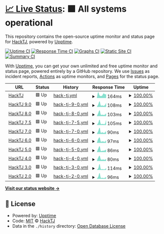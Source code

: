 # [📈 Live Status](https://status.hacktj.org): <!--live status--> **🟩 All systems operational**

This repository contains the open-source uptime monitor and status page for [HackTJ](https://hacktj.org), powered by [Upptime](https://github.com/upptime/upptime).

[![Uptime CI](https://github.com/HackTJ/status/workflows/Uptime%20CI/badge.svg)](https://github.com/upptime/upptime/actions?query=workflow%3A%22Uptime+CI%22)
[![Response Time CI](https://github.com/HackTJ/status/workflows/Response%20Time%20CI/badge.svg)](https://github.com/upptime/upptime/actions?query=workflow%3A%22Response+Time+CI%22)
[![Graphs CI](https://github.com/HackTJ/status/workflows/Graphs%20CI/badge.svg)](https://github.com/upptime/upptime/actions?query=workflow%3A%22Graphs+CI%22)
[![Static Site CI](https://github.com/HackTJ/status/workflows/Static%20Site%20CI/badge.svg)](https://github.com/upptime/upptime/actions?query=workflow%3A%22Static+Site+CI%22)
[![Summary CI](https://github.com/HackTJ/status/workflows/Summary%20CI/badge.svg)](https://github.com/upptime/upptime/actions?query=workflow%3A%22Summary+CI%22)

With [Upptime](https://upptime.js.org), you can get your own unlimited and free uptime monitor and status page, powered entirely by a GitHub repository. We use [Issues](https://github.com/HackTJ/status/issues) as incident reports, [Actions](https://github.com/HackTJ/status/actions) as uptime monitors, and [Pages](https://status.hacktj.org) for the status page.

<!--start: status pages-->
<!-- This summary is generated by Upptime (https://github.com/upptime/upptime) -->
<!-- Do not edit this manually, your changes will be overwritten -->
<!-- prettier-ignore -->
| URL | Status | History | Response Time | Uptime |
| --- | ------ | ------- | ------------- | ------ |
| <img alt="" src="https://favicons.githubusercontent.com/hacktj.org" height="13"> [HackTJ](https://hacktj.org) | 🟩 Up | [hack-tj.yml](https://github.com/HackTJ/status/commits/HEAD/history/hack-tj.yml) | <details><summary><img alt="Response time graph" src="./graphs/hack-tj/response-time-week.png" height="20"> 164ms</summary><br><a href="https://status.hacktj.org/history/hack-tj"><img alt="Response time 198" src="https://img.shields.io/endpoint?url=https%3A%2F%2Fraw.githubusercontent.com%2FHackTJ%2Fstatus%2FHEAD%2Fapi%2Fhack-tj%2Fresponse-time.json"></a><br><a href="https://status.hacktj.org/history/hack-tj"><img alt="24-hour response time 87" src="https://img.shields.io/endpoint?url=https%3A%2F%2Fraw.githubusercontent.com%2FHackTJ%2Fstatus%2FHEAD%2Fapi%2Fhack-tj%2Fresponse-time-day.json"></a><br><a href="https://status.hacktj.org/history/hack-tj"><img alt="7-day response time 164" src="https://img.shields.io/endpoint?url=https%3A%2F%2Fraw.githubusercontent.com%2FHackTJ%2Fstatus%2FHEAD%2Fapi%2Fhack-tj%2Fresponse-time-week.json"></a><br><a href="https://status.hacktj.org/history/hack-tj"><img alt="30-day response time 195" src="https://img.shields.io/endpoint?url=https%3A%2F%2Fraw.githubusercontent.com%2FHackTJ%2Fstatus%2FHEAD%2Fapi%2Fhack-tj%2Fresponse-time-month.json"></a><br><a href="https://status.hacktj.org/history/hack-tj"><img alt="1-year response time 198" src="https://img.shields.io/endpoint?url=https%3A%2F%2Fraw.githubusercontent.com%2FHackTJ%2Fstatus%2FHEAD%2Fapi%2Fhack-tj%2Fresponse-time-year.json"></a></details> | <details><summary><a href="https://status.hacktj.org/history/hack-tj">100.00%</a></summary><a href="https://status.hacktj.org/history/hack-tj"><img alt="All-time uptime 100.00%" src="https://img.shields.io/endpoint?url=https%3A%2F%2Fraw.githubusercontent.com%2FHackTJ%2Fstatus%2FHEAD%2Fapi%2Fhack-tj%2Fuptime.json"></a><br><a href="https://status.hacktj.org/history/hack-tj"><img alt="24-hour uptime 100.00%" src="https://img.shields.io/endpoint?url=https%3A%2F%2Fraw.githubusercontent.com%2FHackTJ%2Fstatus%2FHEAD%2Fapi%2Fhack-tj%2Fuptime-day.json"></a><br><a href="https://status.hacktj.org/history/hack-tj"><img alt="7-day uptime 100.00%" src="https://img.shields.io/endpoint?url=https%3A%2F%2Fraw.githubusercontent.com%2FHackTJ%2Fstatus%2FHEAD%2Fapi%2Fhack-tj%2Fuptime-week.json"></a><br><a href="https://status.hacktj.org/history/hack-tj"><img alt="30-day uptime 100.00%" src="https://img.shields.io/endpoint?url=https%3A%2F%2Fraw.githubusercontent.com%2FHackTJ%2Fstatus%2FHEAD%2Fapi%2Fhack-tj%2Fuptime-month.json"></a><br><a href="https://status.hacktj.org/history/hack-tj"><img alt="1-year uptime 100.00%" src="https://img.shields.io/endpoint?url=https%3A%2F%2Fraw.githubusercontent.com%2FHackTJ%2Fstatus%2FHEAD%2Fapi%2Fhack-tj%2Fuptime-year.json"></a></details>
| <img alt="" src="https://hacktj.org/2022/favicon.ico" height="13"> [HackTJ 9.0](https://hacktj.org/2022) | 🟩 Up | [hack-tj-9-0.yml](https://github.com/HackTJ/status/commits/HEAD/history/hack-tj-9-0.yml) | <details><summary><img alt="Response time graph" src="./graphs/hack-tj-9-0/response-time-week.png" height="20"> 108ms</summary><br><a href="https://status.hacktj.org/history/hack-tj-9-0"><img alt="Response time 86" src="https://img.shields.io/endpoint?url=https%3A%2F%2Fraw.githubusercontent.com%2FHackTJ%2Fstatus%2FHEAD%2Fapi%2Fhack-tj-9-0%2Fresponse-time.json"></a><br><a href="https://status.hacktj.org/history/hack-tj-9-0"><img alt="24-hour response time 160" src="https://img.shields.io/endpoint?url=https%3A%2F%2Fraw.githubusercontent.com%2FHackTJ%2Fstatus%2FHEAD%2Fapi%2Fhack-tj-9-0%2Fresponse-time-day.json"></a><br><a href="https://status.hacktj.org/history/hack-tj-9-0"><img alt="7-day response time 108" src="https://img.shields.io/endpoint?url=https%3A%2F%2Fraw.githubusercontent.com%2FHackTJ%2Fstatus%2FHEAD%2Fapi%2Fhack-tj-9-0%2Fresponse-time-week.json"></a><br><a href="https://status.hacktj.org/history/hack-tj-9-0"><img alt="30-day response time 92" src="https://img.shields.io/endpoint?url=https%3A%2F%2Fraw.githubusercontent.com%2FHackTJ%2Fstatus%2FHEAD%2Fapi%2Fhack-tj-9-0%2Fresponse-time-month.json"></a><br><a href="https://status.hacktj.org/history/hack-tj-9-0"><img alt="1-year response time 86" src="https://img.shields.io/endpoint?url=https%3A%2F%2Fraw.githubusercontent.com%2FHackTJ%2Fstatus%2FHEAD%2Fapi%2Fhack-tj-9-0%2Fresponse-time-year.json"></a></details> | <details><summary><a href="https://status.hacktj.org/history/hack-tj-9-0">100.00%</a></summary><a href="https://status.hacktj.org/history/hack-tj-9-0"><img alt="All-time uptime 100.00%" src="https://img.shields.io/endpoint?url=https%3A%2F%2Fraw.githubusercontent.com%2FHackTJ%2Fstatus%2FHEAD%2Fapi%2Fhack-tj-9-0%2Fuptime.json"></a><br><a href="https://status.hacktj.org/history/hack-tj-9-0"><img alt="24-hour uptime 100.00%" src="https://img.shields.io/endpoint?url=https%3A%2F%2Fraw.githubusercontent.com%2FHackTJ%2Fstatus%2FHEAD%2Fapi%2Fhack-tj-9-0%2Fuptime-day.json"></a><br><a href="https://status.hacktj.org/history/hack-tj-9-0"><img alt="7-day uptime 100.00%" src="https://img.shields.io/endpoint?url=https%3A%2F%2Fraw.githubusercontent.com%2FHackTJ%2Fstatus%2FHEAD%2Fapi%2Fhack-tj-9-0%2Fuptime-week.json"></a><br><a href="https://status.hacktj.org/history/hack-tj-9-0"><img alt="30-day uptime 100.00%" src="https://img.shields.io/endpoint?url=https%3A%2F%2Fraw.githubusercontent.com%2FHackTJ%2Fstatus%2FHEAD%2Fapi%2Fhack-tj-9-0%2Fuptime-month.json"></a><br><a href="https://status.hacktj.org/history/hack-tj-9-0"><img alt="1-year uptime 100.00%" src="https://img.shields.io/endpoint?url=https%3A%2F%2Fraw.githubusercontent.com%2FHackTJ%2Fstatus%2FHEAD%2Fapi%2Fhack-tj-9-0%2Fuptime-year.json"></a></details>
| <img alt="" src="https://hacktj.org/2021/favicon.ico" height="13"> [HackTJ 8.0](https://hacktj.org/2021) | 🟩 Up | [hack-tj-8-0.yml](https://github.com/HackTJ/status/commits/HEAD/history/hack-tj-8-0.yml) | <details><summary><img alt="Response time graph" src="./graphs/hack-tj-8-0/response-time-week.png" height="20"> 103ms</summary><br><a href="https://status.hacktj.org/history/hack-tj-8-0"><img alt="Response time 110" src="https://img.shields.io/endpoint?url=https%3A%2F%2Fraw.githubusercontent.com%2FHackTJ%2Fstatus%2FHEAD%2Fapi%2Fhack-tj-8-0%2Fresponse-time.json"></a><br><a href="https://status.hacktj.org/history/hack-tj-8-0"><img alt="24-hour response time 53" src="https://img.shields.io/endpoint?url=https%3A%2F%2Fraw.githubusercontent.com%2FHackTJ%2Fstatus%2FHEAD%2Fapi%2Fhack-tj-8-0%2Fresponse-time-day.json"></a><br><a href="https://status.hacktj.org/history/hack-tj-8-0"><img alt="7-day response time 103" src="https://img.shields.io/endpoint?url=https%3A%2F%2Fraw.githubusercontent.com%2FHackTJ%2Fstatus%2FHEAD%2Fapi%2Fhack-tj-8-0%2Fresponse-time-week.json"></a><br><a href="https://status.hacktj.org/history/hack-tj-8-0"><img alt="30-day response time 119" src="https://img.shields.io/endpoint?url=https%3A%2F%2Fraw.githubusercontent.com%2FHackTJ%2Fstatus%2FHEAD%2Fapi%2Fhack-tj-8-0%2Fresponse-time-month.json"></a><br><a href="https://status.hacktj.org/history/hack-tj-8-0"><img alt="1-year response time 102" src="https://img.shields.io/endpoint?url=https%3A%2F%2Fraw.githubusercontent.com%2FHackTJ%2Fstatus%2FHEAD%2Fapi%2Fhack-tj-8-0%2Fresponse-time-year.json"></a></details> | <details><summary><a href="https://status.hacktj.org/history/hack-tj-8-0">100.00%</a></summary><a href="https://status.hacktj.org/history/hack-tj-8-0"><img alt="All-time uptime 100.00%" src="https://img.shields.io/endpoint?url=https%3A%2F%2Fraw.githubusercontent.com%2FHackTJ%2Fstatus%2FHEAD%2Fapi%2Fhack-tj-8-0%2Fuptime.json"></a><br><a href="https://status.hacktj.org/history/hack-tj-8-0"><img alt="24-hour uptime 100.00%" src="https://img.shields.io/endpoint?url=https%3A%2F%2Fraw.githubusercontent.com%2FHackTJ%2Fstatus%2FHEAD%2Fapi%2Fhack-tj-8-0%2Fuptime-day.json"></a><br><a href="https://status.hacktj.org/history/hack-tj-8-0"><img alt="7-day uptime 100.00%" src="https://img.shields.io/endpoint?url=https%3A%2F%2Fraw.githubusercontent.com%2FHackTJ%2Fstatus%2FHEAD%2Fapi%2Fhack-tj-8-0%2Fuptime-week.json"></a><br><a href="https://status.hacktj.org/history/hack-tj-8-0"><img alt="30-day uptime 100.00%" src="https://img.shields.io/endpoint?url=https%3A%2F%2Fraw.githubusercontent.com%2FHackTJ%2Fstatus%2FHEAD%2Fapi%2Fhack-tj-8-0%2Fuptime-month.json"></a><br><a href="https://status.hacktj.org/history/hack-tj-8-0"><img alt="1-year uptime 100.00%" src="https://img.shields.io/endpoint?url=https%3A%2F%2Fraw.githubusercontent.com%2FHackTJ%2Fstatus%2FHEAD%2Fapi%2Fhack-tj-8-0%2Fuptime-year.json"></a></details>
| <img alt="" src="https://hacktj.org/2020v2/favicon.ico" height="13"> [HackTJ 7.5](https://hacktj.org/2020v2) | 🟩 Up | [hack-tj-7-5.yml](https://github.com/HackTJ/status/commits/HEAD/history/hack-tj-7-5.yml) | <details><summary><img alt="Response time graph" src="./graphs/hack-tj-7-5/response-time-week.png" height="20"> 105ms</summary><br><a href="https://status.hacktj.org/history/hack-tj-7-5"><img alt="Response time 92" src="https://img.shields.io/endpoint?url=https%3A%2F%2Fraw.githubusercontent.com%2FHackTJ%2Fstatus%2FHEAD%2Fapi%2Fhack-tj-7-5%2Fresponse-time.json"></a><br><a href="https://status.hacktj.org/history/hack-tj-7-5"><img alt="24-hour response time 47" src="https://img.shields.io/endpoint?url=https%3A%2F%2Fraw.githubusercontent.com%2FHackTJ%2Fstatus%2FHEAD%2Fapi%2Fhack-tj-7-5%2Fresponse-time-day.json"></a><br><a href="https://status.hacktj.org/history/hack-tj-7-5"><img alt="7-day response time 105" src="https://img.shields.io/endpoint?url=https%3A%2F%2Fraw.githubusercontent.com%2FHackTJ%2Fstatus%2FHEAD%2Fapi%2Fhack-tj-7-5%2Fresponse-time-week.json"></a><br><a href="https://status.hacktj.org/history/hack-tj-7-5"><img alt="30-day response time 90" src="https://img.shields.io/endpoint?url=https%3A%2F%2Fraw.githubusercontent.com%2FHackTJ%2Fstatus%2FHEAD%2Fapi%2Fhack-tj-7-5%2Fresponse-time-month.json"></a><br><a href="https://status.hacktj.org/history/hack-tj-7-5"><img alt="1-year response time 85" src="https://img.shields.io/endpoint?url=https%3A%2F%2Fraw.githubusercontent.com%2FHackTJ%2Fstatus%2FHEAD%2Fapi%2Fhack-tj-7-5%2Fresponse-time-year.json"></a></details> | <details><summary><a href="https://status.hacktj.org/history/hack-tj-7-5">100.00%</a></summary><a href="https://status.hacktj.org/history/hack-tj-7-5"><img alt="All-time uptime 100.00%" src="https://img.shields.io/endpoint?url=https%3A%2F%2Fraw.githubusercontent.com%2FHackTJ%2Fstatus%2FHEAD%2Fapi%2Fhack-tj-7-5%2Fuptime.json"></a><br><a href="https://status.hacktj.org/history/hack-tj-7-5"><img alt="24-hour uptime 100.00%" src="https://img.shields.io/endpoint?url=https%3A%2F%2Fraw.githubusercontent.com%2FHackTJ%2Fstatus%2FHEAD%2Fapi%2Fhack-tj-7-5%2Fuptime-day.json"></a><br><a href="https://status.hacktj.org/history/hack-tj-7-5"><img alt="7-day uptime 100.00%" src="https://img.shields.io/endpoint?url=https%3A%2F%2Fraw.githubusercontent.com%2FHackTJ%2Fstatus%2FHEAD%2Fapi%2Fhack-tj-7-5%2Fuptime-week.json"></a><br><a href="https://status.hacktj.org/history/hack-tj-7-5"><img alt="30-day uptime 100.00%" src="https://img.shields.io/endpoint?url=https%3A%2F%2Fraw.githubusercontent.com%2FHackTJ%2Fstatus%2FHEAD%2Fapi%2Fhack-tj-7-5%2Fuptime-month.json"></a><br><a href="https://status.hacktj.org/history/hack-tj-7-5"><img alt="1-year uptime 100.00%" src="https://img.shields.io/endpoint?url=https%3A%2F%2Fraw.githubusercontent.com%2FHackTJ%2Fstatus%2FHEAD%2Fapi%2Fhack-tj-7-5%2Fuptime-year.json"></a></details>
| <img alt="" src="https://hacktj.org/2020/favicon.ico" height="13"> [HackTJ 7.0](https://hacktj.org/2020) | 🟩 Up | [hack-tj-7-0.yml](https://github.com/HackTJ/status/commits/HEAD/history/hack-tj-7-0.yml) | <details><summary><img alt="Response time graph" src="./graphs/hack-tj-7-0/response-time-week.png" height="20"> 90ms</summary><br><a href="https://status.hacktj.org/history/hack-tj-7-0"><img alt="Response time 96" src="https://img.shields.io/endpoint?url=https%3A%2F%2Fraw.githubusercontent.com%2FHackTJ%2Fstatus%2FHEAD%2Fapi%2Fhack-tj-7-0%2Fresponse-time.json"></a><br><a href="https://status.hacktj.org/history/hack-tj-7-0"><img alt="24-hour response time 62" src="https://img.shields.io/endpoint?url=https%3A%2F%2Fraw.githubusercontent.com%2FHackTJ%2Fstatus%2FHEAD%2Fapi%2Fhack-tj-7-0%2Fresponse-time-day.json"></a><br><a href="https://status.hacktj.org/history/hack-tj-7-0"><img alt="7-day response time 90" src="https://img.shields.io/endpoint?url=https%3A%2F%2Fraw.githubusercontent.com%2FHackTJ%2Fstatus%2FHEAD%2Fapi%2Fhack-tj-7-0%2Fresponse-time-week.json"></a><br><a href="https://status.hacktj.org/history/hack-tj-7-0"><img alt="30-day response time 94" src="https://img.shields.io/endpoint?url=https%3A%2F%2Fraw.githubusercontent.com%2FHackTJ%2Fstatus%2FHEAD%2Fapi%2Fhack-tj-7-0%2Fresponse-time-month.json"></a><br><a href="https://status.hacktj.org/history/hack-tj-7-0"><img alt="1-year response time 86" src="https://img.shields.io/endpoint?url=https%3A%2F%2Fraw.githubusercontent.com%2FHackTJ%2Fstatus%2FHEAD%2Fapi%2Fhack-tj-7-0%2Fresponse-time-year.json"></a></details> | <details><summary><a href="https://status.hacktj.org/history/hack-tj-7-0">100.00%</a></summary><a href="https://status.hacktj.org/history/hack-tj-7-0"><img alt="All-time uptime 100.00%" src="https://img.shields.io/endpoint?url=https%3A%2F%2Fraw.githubusercontent.com%2FHackTJ%2Fstatus%2FHEAD%2Fapi%2Fhack-tj-7-0%2Fuptime.json"></a><br><a href="https://status.hacktj.org/history/hack-tj-7-0"><img alt="24-hour uptime 100.00%" src="https://img.shields.io/endpoint?url=https%3A%2F%2Fraw.githubusercontent.com%2FHackTJ%2Fstatus%2FHEAD%2Fapi%2Fhack-tj-7-0%2Fuptime-day.json"></a><br><a href="https://status.hacktj.org/history/hack-tj-7-0"><img alt="7-day uptime 100.00%" src="https://img.shields.io/endpoint?url=https%3A%2F%2Fraw.githubusercontent.com%2FHackTJ%2Fstatus%2FHEAD%2Fapi%2Fhack-tj-7-0%2Fuptime-week.json"></a><br><a href="https://status.hacktj.org/history/hack-tj-7-0"><img alt="30-day uptime 100.00%" src="https://img.shields.io/endpoint?url=https%3A%2F%2Fraw.githubusercontent.com%2FHackTJ%2Fstatus%2FHEAD%2Fapi%2Fhack-tj-7-0%2Fuptime-month.json"></a><br><a href="https://status.hacktj.org/history/hack-tj-7-0"><img alt="1-year uptime 100.00%" src="https://img.shields.io/endpoint?url=https%3A%2F%2Fraw.githubusercontent.com%2FHackTJ%2Fstatus%2FHEAD%2Fapi%2Fhack-tj-7-0%2Fuptime-year.json"></a></details>
| <img alt="" src="https://hacktj.org/2019/img/logo2.png" height="13"> [HackTJ 6.0](https://hacktj.org/2019) | 🟩 Up | [hack-tj-6-0.yml](https://github.com/HackTJ/status/commits/HEAD/history/hack-tj-6-0.yml) | <details><summary><img alt="Response time graph" src="./graphs/hack-tj-6-0/response-time-week.png" height="20"> 97ms</summary><br><a href="https://status.hacktj.org/history/hack-tj-6-0"><img alt="Response time 98" src="https://img.shields.io/endpoint?url=https%3A%2F%2Fraw.githubusercontent.com%2FHackTJ%2Fstatus%2FHEAD%2Fapi%2Fhack-tj-6-0%2Fresponse-time.json"></a><br><a href="https://status.hacktj.org/history/hack-tj-6-0"><img alt="24-hour response time 66" src="https://img.shields.io/endpoint?url=https%3A%2F%2Fraw.githubusercontent.com%2FHackTJ%2Fstatus%2FHEAD%2Fapi%2Fhack-tj-6-0%2Fresponse-time-day.json"></a><br><a href="https://status.hacktj.org/history/hack-tj-6-0"><img alt="7-day response time 97" src="https://img.shields.io/endpoint?url=https%3A%2F%2Fraw.githubusercontent.com%2FHackTJ%2Fstatus%2FHEAD%2Fapi%2Fhack-tj-6-0%2Fresponse-time-week.json"></a><br><a href="https://status.hacktj.org/history/hack-tj-6-0"><img alt="30-day response time 98" src="https://img.shields.io/endpoint?url=https%3A%2F%2Fraw.githubusercontent.com%2FHackTJ%2Fstatus%2FHEAD%2Fapi%2Fhack-tj-6-0%2Fresponse-time-month.json"></a><br><a href="https://status.hacktj.org/history/hack-tj-6-0"><img alt="1-year response time 89" src="https://img.shields.io/endpoint?url=https%3A%2F%2Fraw.githubusercontent.com%2FHackTJ%2Fstatus%2FHEAD%2Fapi%2Fhack-tj-6-0%2Fresponse-time-year.json"></a></details> | <details><summary><a href="https://status.hacktj.org/history/hack-tj-6-0">100.00%</a></summary><a href="https://status.hacktj.org/history/hack-tj-6-0"><img alt="All-time uptime 100.00%" src="https://img.shields.io/endpoint?url=https%3A%2F%2Fraw.githubusercontent.com%2FHackTJ%2Fstatus%2FHEAD%2Fapi%2Fhack-tj-6-0%2Fuptime.json"></a><br><a href="https://status.hacktj.org/history/hack-tj-6-0"><img alt="24-hour uptime 100.00%" src="https://img.shields.io/endpoint?url=https%3A%2F%2Fraw.githubusercontent.com%2FHackTJ%2Fstatus%2FHEAD%2Fapi%2Fhack-tj-6-0%2Fuptime-day.json"></a><br><a href="https://status.hacktj.org/history/hack-tj-6-0"><img alt="7-day uptime 100.00%" src="https://img.shields.io/endpoint?url=https%3A%2F%2Fraw.githubusercontent.com%2FHackTJ%2Fstatus%2FHEAD%2Fapi%2Fhack-tj-6-0%2Fuptime-week.json"></a><br><a href="https://status.hacktj.org/history/hack-tj-6-0"><img alt="30-day uptime 100.00%" src="https://img.shields.io/endpoint?url=https%3A%2F%2Fraw.githubusercontent.com%2FHackTJ%2Fstatus%2FHEAD%2Fapi%2Fhack-tj-6-0%2Fuptime-month.json"></a><br><a href="https://status.hacktj.org/history/hack-tj-6-0"><img alt="1-year uptime 100.00%" src="https://img.shields.io/endpoint?url=https%3A%2F%2Fraw.githubusercontent.com%2FHackTJ%2Fstatus%2FHEAD%2Fapi%2Fhack-tj-6-0%2Fuptime-year.json"></a></details>
| <img alt="" src="https://hacktj.org/2018/img/favicon.png" height="13"> [HackTJ 5.0](https://hacktj.org/2018) | 🟩 Up | [hack-tj-5-0.yml](https://github.com/HackTJ/status/commits/HEAD/history/hack-tj-5-0.yml) | <details><summary><img alt="Response time graph" src="./graphs/hack-tj-5-0/response-time-week.png" height="20"> 86ms</summary><br><a href="https://status.hacktj.org/history/hack-tj-5-0"><img alt="Response time 108" src="https://img.shields.io/endpoint?url=https%3A%2F%2Fraw.githubusercontent.com%2FHackTJ%2Fstatus%2FHEAD%2Fapi%2Fhack-tj-5-0%2Fresponse-time.json"></a><br><a href="https://status.hacktj.org/history/hack-tj-5-0"><img alt="24-hour response time 61" src="https://img.shields.io/endpoint?url=https%3A%2F%2Fraw.githubusercontent.com%2FHackTJ%2Fstatus%2FHEAD%2Fapi%2Fhack-tj-5-0%2Fresponse-time-day.json"></a><br><a href="https://status.hacktj.org/history/hack-tj-5-0"><img alt="7-day response time 86" src="https://img.shields.io/endpoint?url=https%3A%2F%2Fraw.githubusercontent.com%2FHackTJ%2Fstatus%2FHEAD%2Fapi%2Fhack-tj-5-0%2Fresponse-time-week.json"></a><br><a href="https://status.hacktj.org/history/hack-tj-5-0"><img alt="30-day response time 92" src="https://img.shields.io/endpoint?url=https%3A%2F%2Fraw.githubusercontent.com%2FHackTJ%2Fstatus%2FHEAD%2Fapi%2Fhack-tj-5-0%2Fresponse-time-month.json"></a><br><a href="https://status.hacktj.org/history/hack-tj-5-0"><img alt="1-year response time 88" src="https://img.shields.io/endpoint?url=https%3A%2F%2Fraw.githubusercontent.com%2FHackTJ%2Fstatus%2FHEAD%2Fapi%2Fhack-tj-5-0%2Fresponse-time-year.json"></a></details> | <details><summary><a href="https://status.hacktj.org/history/hack-tj-5-0">100.00%</a></summary><a href="https://status.hacktj.org/history/hack-tj-5-0"><img alt="All-time uptime 100.00%" src="https://img.shields.io/endpoint?url=https%3A%2F%2Fraw.githubusercontent.com%2FHackTJ%2Fstatus%2FHEAD%2Fapi%2Fhack-tj-5-0%2Fuptime.json"></a><br><a href="https://status.hacktj.org/history/hack-tj-5-0"><img alt="24-hour uptime 100.00%" src="https://img.shields.io/endpoint?url=https%3A%2F%2Fraw.githubusercontent.com%2FHackTJ%2Fstatus%2FHEAD%2Fapi%2Fhack-tj-5-0%2Fuptime-day.json"></a><br><a href="https://status.hacktj.org/history/hack-tj-5-0"><img alt="7-day uptime 100.00%" src="https://img.shields.io/endpoint?url=https%3A%2F%2Fraw.githubusercontent.com%2FHackTJ%2Fstatus%2FHEAD%2Fapi%2Fhack-tj-5-0%2Fuptime-week.json"></a><br><a href="https://status.hacktj.org/history/hack-tj-5-0"><img alt="30-day uptime 100.00%" src="https://img.shields.io/endpoint?url=https%3A%2F%2Fraw.githubusercontent.com%2FHackTJ%2Fstatus%2FHEAD%2Fapi%2Fhack-tj-5-0%2Fuptime-month.json"></a><br><a href="https://status.hacktj.org/history/hack-tj-5-0"><img alt="1-year uptime 100.00%" src="https://img.shields.io/endpoint?url=https%3A%2F%2Fraw.githubusercontent.com%2FHackTJ%2Fstatus%2FHEAD%2Fapi%2Fhack-tj-5-0%2Fuptime-year.json"></a></details>
| <img alt="" src="https://hacktj.org/2017/img/favicon.png" height="13"> [HackTJ 4.0](https://hacktj.org/2017) | 🟩 Up | [hack-tj-4-0.yml](https://github.com/HackTJ/status/commits/HEAD/history/hack-tj-4-0.yml) | <details><summary><img alt="Response time graph" src="./graphs/hack-tj-4-0/response-time-week.png" height="20"> 80ms</summary><br><a href="https://status.hacktj.org/history/hack-tj-4-0"><img alt="Response time 90" src="https://img.shields.io/endpoint?url=https%3A%2F%2Fraw.githubusercontent.com%2FHackTJ%2Fstatus%2FHEAD%2Fapi%2Fhack-tj-4-0%2Fresponse-time.json"></a><br><a href="https://status.hacktj.org/history/hack-tj-4-0"><img alt="24-hour response time 48" src="https://img.shields.io/endpoint?url=https%3A%2F%2Fraw.githubusercontent.com%2FHackTJ%2Fstatus%2FHEAD%2Fapi%2Fhack-tj-4-0%2Fresponse-time-day.json"></a><br><a href="https://status.hacktj.org/history/hack-tj-4-0"><img alt="7-day response time 80" src="https://img.shields.io/endpoint?url=https%3A%2F%2Fraw.githubusercontent.com%2FHackTJ%2Fstatus%2FHEAD%2Fapi%2Fhack-tj-4-0%2Fresponse-time-week.json"></a><br><a href="https://status.hacktj.org/history/hack-tj-4-0"><img alt="30-day response time 85" src="https://img.shields.io/endpoint?url=https%3A%2F%2Fraw.githubusercontent.com%2FHackTJ%2Fstatus%2FHEAD%2Fapi%2Fhack-tj-4-0%2Fresponse-time-month.json"></a><br><a href="https://status.hacktj.org/history/hack-tj-4-0"><img alt="1-year response time 86" src="https://img.shields.io/endpoint?url=https%3A%2F%2Fraw.githubusercontent.com%2FHackTJ%2Fstatus%2FHEAD%2Fapi%2Fhack-tj-4-0%2Fresponse-time-year.json"></a></details> | <details><summary><a href="https://status.hacktj.org/history/hack-tj-4-0">100.00%</a></summary><a href="https://status.hacktj.org/history/hack-tj-4-0"><img alt="All-time uptime 100.00%" src="https://img.shields.io/endpoint?url=https%3A%2F%2Fraw.githubusercontent.com%2FHackTJ%2Fstatus%2FHEAD%2Fapi%2Fhack-tj-4-0%2Fuptime.json"></a><br><a href="https://status.hacktj.org/history/hack-tj-4-0"><img alt="24-hour uptime 100.00%" src="https://img.shields.io/endpoint?url=https%3A%2F%2Fraw.githubusercontent.com%2FHackTJ%2Fstatus%2FHEAD%2Fapi%2Fhack-tj-4-0%2Fuptime-day.json"></a><br><a href="https://status.hacktj.org/history/hack-tj-4-0"><img alt="7-day uptime 100.00%" src="https://img.shields.io/endpoint?url=https%3A%2F%2Fraw.githubusercontent.com%2FHackTJ%2Fstatus%2FHEAD%2Fapi%2Fhack-tj-4-0%2Fuptime-week.json"></a><br><a href="https://status.hacktj.org/history/hack-tj-4-0"><img alt="30-day uptime 100.00%" src="https://img.shields.io/endpoint?url=https%3A%2F%2Fraw.githubusercontent.com%2FHackTJ%2Fstatus%2FHEAD%2Fapi%2Fhack-tj-4-0%2Fuptime-month.json"></a><br><a href="https://status.hacktj.org/history/hack-tj-4-0"><img alt="1-year uptime 100.00%" src="https://img.shields.io/endpoint?url=https%3A%2F%2Fraw.githubusercontent.com%2FHackTJ%2Fstatus%2FHEAD%2Fapi%2Fhack-tj-4-0%2Fuptime-year.json"></a></details>
| <img alt="" src="https://hacktj.org/2016/img/favicon.png" height="13"> [HackTJ 3.0](https://hacktj.org/2016) | 🟩 Up | [hack-tj-3-0.yml](https://github.com/HackTJ/status/commits/HEAD/history/hack-tj-3-0.yml) | <details><summary><img alt="Response time graph" src="./graphs/hack-tj-3-0/response-time-week.png" height="20"> 114ms</summary><br><a href="https://status.hacktj.org/history/hack-tj-3-0"><img alt="Response time 91" src="https://img.shields.io/endpoint?url=https%3A%2F%2Fraw.githubusercontent.com%2FHackTJ%2Fstatus%2FHEAD%2Fapi%2Fhack-tj-3-0%2Fresponse-time.json"></a><br><a href="https://status.hacktj.org/history/hack-tj-3-0"><img alt="24-hour response time 60" src="https://img.shields.io/endpoint?url=https%3A%2F%2Fraw.githubusercontent.com%2FHackTJ%2Fstatus%2FHEAD%2Fapi%2Fhack-tj-3-0%2Fresponse-time-day.json"></a><br><a href="https://status.hacktj.org/history/hack-tj-3-0"><img alt="7-day response time 114" src="https://img.shields.io/endpoint?url=https%3A%2F%2Fraw.githubusercontent.com%2FHackTJ%2Fstatus%2FHEAD%2Fapi%2Fhack-tj-3-0%2Fresponse-time-week.json"></a><br><a href="https://status.hacktj.org/history/hack-tj-3-0"><img alt="30-day response time 96" src="https://img.shields.io/endpoint?url=https%3A%2F%2Fraw.githubusercontent.com%2FHackTJ%2Fstatus%2FHEAD%2Fapi%2Fhack-tj-3-0%2Fresponse-time-month.json"></a><br><a href="https://status.hacktj.org/history/hack-tj-3-0"><img alt="1-year response time 86" src="https://img.shields.io/endpoint?url=https%3A%2F%2Fraw.githubusercontent.com%2FHackTJ%2Fstatus%2FHEAD%2Fapi%2Fhack-tj-3-0%2Fresponse-time-year.json"></a></details> | <details><summary><a href="https://status.hacktj.org/history/hack-tj-3-0">100.00%</a></summary><a href="https://status.hacktj.org/history/hack-tj-3-0"><img alt="All-time uptime 100.00%" src="https://img.shields.io/endpoint?url=https%3A%2F%2Fraw.githubusercontent.com%2FHackTJ%2Fstatus%2FHEAD%2Fapi%2Fhack-tj-3-0%2Fuptime.json"></a><br><a href="https://status.hacktj.org/history/hack-tj-3-0"><img alt="24-hour uptime 100.00%" src="https://img.shields.io/endpoint?url=https%3A%2F%2Fraw.githubusercontent.com%2FHackTJ%2Fstatus%2FHEAD%2Fapi%2Fhack-tj-3-0%2Fuptime-day.json"></a><br><a href="https://status.hacktj.org/history/hack-tj-3-0"><img alt="7-day uptime 100.00%" src="https://img.shields.io/endpoint?url=https%3A%2F%2Fraw.githubusercontent.com%2FHackTJ%2Fstatus%2FHEAD%2Fapi%2Fhack-tj-3-0%2Fuptime-week.json"></a><br><a href="https://status.hacktj.org/history/hack-tj-3-0"><img alt="30-day uptime 100.00%" src="https://img.shields.io/endpoint?url=https%3A%2F%2Fraw.githubusercontent.com%2FHackTJ%2Fstatus%2FHEAD%2Fapi%2Fhack-tj-3-0%2Fuptime-month.json"></a><br><a href="https://status.hacktj.org/history/hack-tj-3-0"><img alt="1-year uptime 100.00%" src="https://img.shields.io/endpoint?url=https%3A%2F%2Fraw.githubusercontent.com%2FHackTJ%2Fstatus%2FHEAD%2Fapi%2Fhack-tj-3-0%2Fuptime-year.json"></a></details>
| <img alt="" src="https://hacktj.org/2015/img/favicon.png" height="13"> [HackTJ 2.0](https://hacktj.org/2015) | 🟩 Up | [hack-tj-2-0.yml](https://github.com/HackTJ/status/commits/HEAD/history/hack-tj-2-0.yml) | <details><summary><img alt="Response time graph" src="./graphs/hack-tj-2-0/response-time-week.png" height="20"> 96ms</summary><br><a href="https://status.hacktj.org/history/hack-tj-2-0"><img alt="Response time 89" src="https://img.shields.io/endpoint?url=https%3A%2F%2Fraw.githubusercontent.com%2FHackTJ%2Fstatus%2FHEAD%2Fapi%2Fhack-tj-2-0%2Fresponse-time.json"></a><br><a href="https://status.hacktj.org/history/hack-tj-2-0"><img alt="24-hour response time 51" src="https://img.shields.io/endpoint?url=https%3A%2F%2Fraw.githubusercontent.com%2FHackTJ%2Fstatus%2FHEAD%2Fapi%2Fhack-tj-2-0%2Fresponse-time-day.json"></a><br><a href="https://status.hacktj.org/history/hack-tj-2-0"><img alt="7-day response time 96" src="https://img.shields.io/endpoint?url=https%3A%2F%2Fraw.githubusercontent.com%2FHackTJ%2Fstatus%2FHEAD%2Fapi%2Fhack-tj-2-0%2Fresponse-time-week.json"></a><br><a href="https://status.hacktj.org/history/hack-tj-2-0"><img alt="30-day response time 96" src="https://img.shields.io/endpoint?url=https%3A%2F%2Fraw.githubusercontent.com%2FHackTJ%2Fstatus%2FHEAD%2Fapi%2Fhack-tj-2-0%2Fresponse-time-month.json"></a><br><a href="https://status.hacktj.org/history/hack-tj-2-0"><img alt="1-year response time 85" src="https://img.shields.io/endpoint?url=https%3A%2F%2Fraw.githubusercontent.com%2FHackTJ%2Fstatus%2FHEAD%2Fapi%2Fhack-tj-2-0%2Fresponse-time-year.json"></a></details> | <details><summary><a href="https://status.hacktj.org/history/hack-tj-2-0">100.00%</a></summary><a href="https://status.hacktj.org/history/hack-tj-2-0"><img alt="All-time uptime 100.00%" src="https://img.shields.io/endpoint?url=https%3A%2F%2Fraw.githubusercontent.com%2FHackTJ%2Fstatus%2FHEAD%2Fapi%2Fhack-tj-2-0%2Fuptime.json"></a><br><a href="https://status.hacktj.org/history/hack-tj-2-0"><img alt="24-hour uptime 100.00%" src="https://img.shields.io/endpoint?url=https%3A%2F%2Fraw.githubusercontent.com%2FHackTJ%2Fstatus%2FHEAD%2Fapi%2Fhack-tj-2-0%2Fuptime-day.json"></a><br><a href="https://status.hacktj.org/history/hack-tj-2-0"><img alt="7-day uptime 100.00%" src="https://img.shields.io/endpoint?url=https%3A%2F%2Fraw.githubusercontent.com%2FHackTJ%2Fstatus%2FHEAD%2Fapi%2Fhack-tj-2-0%2Fuptime-week.json"></a><br><a href="https://status.hacktj.org/history/hack-tj-2-0"><img alt="30-day uptime 100.00%" src="https://img.shields.io/endpoint?url=https%3A%2F%2Fraw.githubusercontent.com%2FHackTJ%2Fstatus%2FHEAD%2Fapi%2Fhack-tj-2-0%2Fuptime-month.json"></a><br><a href="https://status.hacktj.org/history/hack-tj-2-0"><img alt="1-year uptime 100.00%" src="https://img.shields.io/endpoint?url=https%3A%2F%2Fraw.githubusercontent.com%2FHackTJ%2Fstatus%2FHEAD%2Fapi%2Fhack-tj-2-0%2Fuptime-year.json"></a></details>

<!--end: status pages-->

[**Visit our status website →**](https://status.hacktj.org)

## 📄 License

- Powered by: [Upptime](https://github.com/upptime/upptime)
- Code: [MIT](./LICENSE) © [HackTJ](https://hacktj.org)
- Data in the `./history` directory: [Open Database License](https://opendatacommons.org/licenses/odbl/1-0/)

